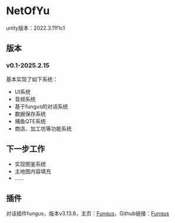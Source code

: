 # NetOfYu

unity版本：2022.3.11f1c1

## 版本

### v0.1-2025.2.15

基本实现了如下系统：

- UI系统
- 音频系统
- 基于fungus的对话系统
- 数据保存系统
- 捕鱼QTE系统
- 商店、加工坊等功能系统



## 下一步工作

- 实现图鉴系统
- 主地图内容填充
- ……

## 插件

对话插件fungus，版本v3.13.8，主页：[Fungus](https://fungusgames.com/)，Github链接：[Fungus](https://fungusgames.com/)